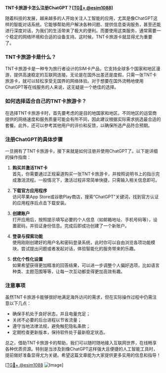 **TNT卡旅游卡怎么注册ChatGPT？[[TG💪+ @esim1088](https://t.me/s/esim1088)]**

随着科技的发展，越来越多的人开始关注人工智能的应用，尤其是像ChatGPT这样的智能对话系统。它能够帮助用户解决各种问题、提供信息查询服务，甚至还能进行深度对话，为我们的生活带来了极大的便利。而要使用这类服务，通常需要一个稳定的网络环境和合适的设备支持。这时候，TNT卡旅游卡就显得尤为重要了。

### TNT卡旅游卡是什么？

TNT卡旅游卡是一种专为旅行者设计的SIM卡产品，它支持全球多个国家和地区漫游，提供高速稳定的互联网连接。无论是在国外出差还是度假，只需一张TNT卡旅游卡，就可以轻松享受无国界的网络体验。对于想要在国外流畅地使用ChatGPT等在线服务的人来说，这无疑是一个绝佳的选择。

### 如何选择适合自己的TNT卡旅游卡？

在选择TNT卡旅游卡时，首先要考虑的是目的地国家和地区。不同地区的运营商提供的网络速度和服务质量可能会有所不同，因此建议根据实际需求挑选最合适的套餐。此外，还可以参考其他用户的评价和反馈，以确保所选产品符合预期。

### 注册ChatGPT的具体步骤

一旦拥有了TNT卡旅游卡，接下来就是如何注册并使用ChatGPT了。以下是详细的操作指南：

1. **购买并激活TNT卡**  
   首先，你需要通过正规渠道购买一张TNT卡旅游卡，并按照说明书上的指示完成激活流程。一般情况下，激活过程非常简单快捷，只需输入相关信息即可。

2. **下载官方应用程序**  
   访问苹果App Store或谷歌Play商店，搜索“ChatGPT”关键词，找到官方认证的应用程序后点击下载安装。

3. **创建账户**  
   打开应用后，按照提示填写必要的个人信息（如邮箱地址、手机号码等），设置密码，并验证身份信息。完成后即成功创建了一个新账户。

4. **登录与探索功能**  
   使用刚刚创建好的用户名和密码登录系统，此时你可以自由浏览各项功能模块，尝试提出问题或者发起对话，体验智能化的服务带来的乐趣。

5. **优化个性化设置**  
   如果希望获得更加精准的回答结果，可以进一步调整个人偏好选项，比如语言种类、主题范围等等，让每一次互动都变得更加高效有趣。

### 注意事项

虽然TNT卡旅游卡能够很好地满足海外访问的需求，但在实际操作过程中仍需注意以下几点：
- 确保手机处于良好状态，并且电量充足；
- 关闭不必要的后台进程以节省流量；
- 遵守当地法律法规，避免触犯隐私条款；
- 定期检查更新版本，保持软件处于最新稳定状态。

总之，借助TNT卡旅游卡的帮助，我们可以随时随地接入互联网世界，在线畅享各种优质资源。特别是当涉及到像ChatGPT这样强大且便捷的人工智能工具时，提前做好准备显得尤为关键。希望这篇文章能为大家提供更多实用的信息和指导！

[[TG💪+ @esim1088](https://t.me/s/esim1088) ![Image](https://i.postimg.cc/4NQfJmqS/Snipaste-2025-05-13-00-14-12.png)]
